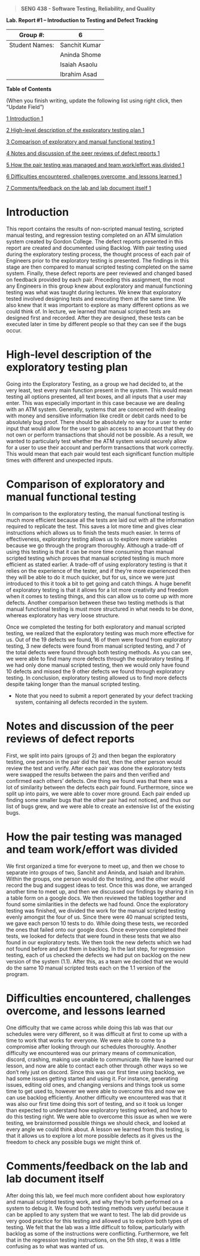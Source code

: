 ﻿>   **SENG 438 - Software Testing, Reliability, and Quality**

**Lab. Report \#1 – Introduction to Testing and Defect Tracking**

| Group \#:       | 6 |
|-----------------|---|
| Student Names:  | Sanchit Kumar  |
|                 | Aninda Shome  |
|                 | Isaiah Asaolu |
|                 | Ibrahim Asad  |

**Table of Contents**

(When you finish writing, update the following list using right click, then
“Update Field”)

[1 Introduction	1](#_Toc439194677)

[2 High-level description of the exploratory testing plan	1](#_Toc439194678)

[3 Comparison of exploratory and manual functional testing	1](#_Toc439194679)

[4 Notes and discussion of the peer reviews of defect reports	1](#_Toc439194680)

[5 How the pair testing was managed and team work/effort was
divided	1](#_Toc439194681)

[6 Difficulties encountered, challenges overcome, and lessons
learned	1](#_Toc439194682)

[7 Comments/feedback on the lab and lab document itself	1](#_Toc439194683)

# Introduction

This report contains the results of non-scripted manual testing, scripted manual testing, and regression testing completed on an ATM simulation system created by Gordon College. The defect reports presented in this report are created and documented using Backlog. With pair testing used during the exploratory testing process, the thought process of each pair of Engineers prior to the exploratory testing is presented. The findings in this stage are then compared to manual scripted testing completed on the same system. Finally, these defect reports are peer reviewed and changed based on feedback provided by each pair. Preceding this assignment, the most any Engineers in this group knew about exploratory and manual functioning testing was what was taught during lectures. We knew that exploratory tested involved designing tests and executing them at the same time. We also knew that it was important to explore as many different options as we could think of. In lecture, we learned that manual scripted tests are designed first and recorded. After they are designed, these tests can be executed later in time by different people so that they can see if the bugs occur. 

# High-level description of the exploratory testing plan

Going into the Exploratory Testing, as a group we had decided to, at the very least, test every main function present in the system. This would mean testing all options presented, all text boxes, and all inputs that a user may enter. This was especially important in this case because we are dealing with an ATM system. Generally, systems that are concerned with dealing with money and sensitive information like credit or debit cards need to be absolutely bug proof. There should be absolutely no way for a user to enter input that would allow for the user to gain access to an account that they do not own or perform transactions that should not be possible. As a result, we wanted to particularly test whether the ATM system would securely allow for a user to use their account and perform transactions that work correctly. This would mean that each pair would test each significant function multiple times with different and unexpected inputs. 

# Comparison of exploratory and manual functional testing

In comparison to the exploratory testing, the manual functional testing is much more efficient because all the tests are laid out with all the information required to replicate the test. This saves a lot more time and gives clear instructions which allows us to finish the tests much easier. In terms of effectiveness, exploratory testing allows us to explore more variables because we go through the program thoroughly. Although a trade-off of using this testing is that it can be more time consuming than manual scripted testing which proves that manual scripted testing is much more efficient as stated earlier. A trade-off of using exploratory testing is that it relies on the experience of the tester, and if they’re more experienced then they will be able to do it much quicker, but for us, since we were just introduced to this it took a bit to get going and catch things. A huge benefit of exploratory testing is that it allows for a lot more creativity and freedom when it comes to testing things, and this can allow us to come up with more defects. Another comparison between these two testing methods is that manual functional testing is must more structured in what needs to be done, whereas exploratory has very loose structure. 

Once we completed the testing for both exploratory and manual scripted testing, we realized that the exploratory testing was much more effective for us. Out of the 19 defects we found, 16 of them were found from exploratory testing, 3 new defects were found from manual scripted testing, and 7 of the total defects were found through both testing methods. As you can see, we were able to find many more defects through the exploratory testing. If we had only done manual scripted testing, then we would only have found 10 defects and missed the 9 other defects we found through exploratory testing. In conclusion, exploratory testing allowed us to find more defects despite taking longer than the manual scripted testing.

-   Note that you need to submit a report generated by your defect tracking
    system, containing all defects recorded in the system.

# Notes and discussion of the peer reviews of defect reports
First, we split into pairs (groups of 2) and then began the exploratory testing, one person in the pair did the test, then the other person would review the test and verify. After each pair was done the exploratory tests were swapped the results between the pairs and then verified and confirmed each others’ defects. One thing we found was that there was a lot of similarity between the defects each pair found. Furthermore, since we split up into pairs, we were able to cover more ground. Each pair ended up finding some smaller bugs that the other pair had not noticed, and thus our list of bugs grew, and we were able to create an extensive list of the existing bugs.  

# How the pair testing was managed and team work/effort was divided 

We first organized a time for everyone to meet up, and then we chose to separate into groups of two, Sanchit and Aninda, and Isaiah and Ibrahim. Within the groups, one person would do the testing, and the other would record the bug and suggest ideas to test. Once this was done, we arranged another time to meet up, and then we discussed our findings by sharing it in a table form on a google docs. We then reviewed the tables together and found some similarities in the defects we had found. 
Once the exploratory testing was finished, we divided the work for the manual scripted testing evenly amongst the four of us. Since there were 40 manual scripted tests, we gave each person 10 tests to do. While doing these tests, we recorded the ones that failed onto our google docs. Once everyone completed their tests, we looked for defects that were found in these tests that we also found in our exploratory tests. We then took the new defects which we had not found before and put them in backlog. 
In the last step, for regression testing, each of us checked the defects we had put on backlog on the new version of the system (1.1). After this, as a team we decided that we would do the same 10 manual scripted tests each on the 1.1 version of the program. 

# Difficulties encountered, challenges overcome, and lessons learned

One difficulty that we came across while doing this lab was that our schedules were very different, so it was difficult at first to come up with a time to work that works for everyone. We were able to come to a compromise after looking through our schedules thoroughly. Another difficulty we encountered was our primary means of communication, discord, crashing, making use unable to communicate. We have learned our lesson, and now are able to contact each other through other ways so we don’t rely just on discord.
Since this was our first time using backlog, we had some issues getting started and using it. For instance, generating issues, editing old ones, and changing versions and things took us some time to get used  to, however we were able to overcome this and now we can use backlog efficiently. Another difficulty we encountered was that it was also our first time doing this sort of testing, and so it took us longer than expected to understand how exploratory testing worked, and how to do this testing right. We were able to overcome this issue as when we were testing, we brainstormed possible things we should check, and looked at every angle we could think about. A lesson we learned from this testing, is that it allows us to explore a lot more possible defects as it gives us the freedom to check any possible bugs we might think of. 

# Comments/feedback on the lab and lab document itself

After doing this lab, we feel much more confident about how exploratory and manual scripted testing work, and why they’re both performed on a system to debug it. We found both testing methods very useful because it can be applied to any system that we want to test. The lab did provide us very good practice for this testing and allowed us to explore both types of testing. We felt that the lab was a little difficult to follow, particularly with backlog as some of the instructions were conflicting. Furthermore, we felt that in the regression testing instructions, on the 5th step, it was a little confusing as to what was wanted of us. 
